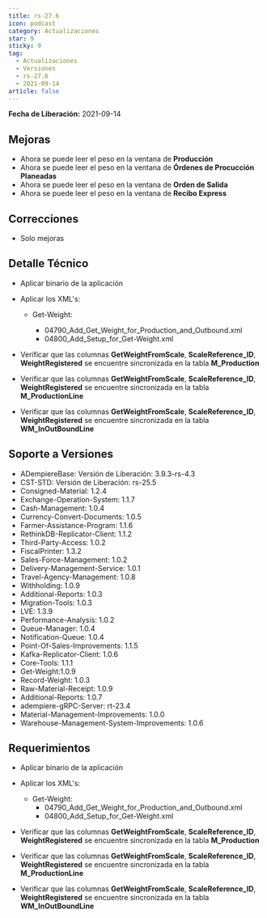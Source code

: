```yaml
---
title: rs-27.6
icon: podcast
category: Actualizaciones
star: 9
sticky: 9
tag:
  - Actualizaciones
  - Versiones
  - rs-27.6
  - 2021-09-14
article: false
---
```


**Fecha de Liberación:** 2021-09-14

## Mejoras

- Ahora se puede leer el peso en la ventana de **Producción**
- Ahora se puede leer el peso en la ventana de **Órdenes de Procucción Planeadas**
- Ahora se puede leer el peso en la ventana de **Orden de Salida**
- Ahora se puede leer el peso en la ventana de **Recibo Express**

## Correcciones

- Solo mejoras

## Detalle Técnico

- Aplicar binario de la aplicación
- Aplicar los XML's:

  - Get-Weight:

    - 04790_Add_Get_Weight_for_Production_and_Outbound.xml
    - 04800_Add_Setup_for_Get-Weight.xml

- Verificar que las columnas **GetWeightFromScale**, **ScaleReference_ID**, **WeightRegistered** se encuentre sincronizada en la tabla **M_Production**
- Verificar que las columnas **GetWeightFromScale**, **ScaleReference_ID**, **WeightRegistered** se encuentre sincronizada en la tabla **M_ProductionLine**
- Verificar que las columnas **GetWeightFromScale**, **ScaleReference_ID**, **WeightRegistered** se encuentre sincronizada en la tabla **WM_InOutBoundLine**

## Soporte a Versiones

- ADempiereBase: Versión de Liberación: 3.9.3-rs-4.3
- CST-STD: Versión de Liberación: rs-25.5
- Consigned-Material: 1.2.4
- Exchange-Operation-System: 1.1.7
- Cash-Management: 1.0.4
- Currency-Convert-Documents: 1.0.5
- Farmer-Assistance-Program: 1.1.6
- RethinkDB-Replicator-Client: 1.1.2
- Third-Party-Access: 1.0.2
- FiscalPrinter: 1.3.2
- Sales-Force-Management: 1.0.2
- Delivery-Management-Service: 1.0.1
- Travel-Agency-Management: 1.0.8
- Withholding: 1.0.9
- Additional-Reports: 1.0.3
- Migration-Tools: 1.0.3
- LVE: 1.3.9
- Performance-Analysis: 1.0.2
- Queue-Manager: 1.0.4
- Notification-Queue: 1.0.4
- Point-Of-Sales-Improvements: 1.1.5
- Kafka-Replicator-Client: 1.0.6
- Core-Tools: 1.1.1
- Get-Weight:1.0.9
- Record-Weight: 1.0.3
- Raw-Material-Receipt: 1.0.9
- Additional-Reports: 1.0.7
- adempiere-gRPC-Server: rt-23.4
- Material-Management-Improvements: 1.0.0
- Warehouse-Management-System-Improvements: 1.0.6

## Requerimientos

- Aplicar binario de la aplicación
- Aplicar los XML's:

  - Get-Weight:
    - 04790_Add_Get_Weight_for_Production_and_Outbound.xml
    - 04800_Add_Setup_for_Get-Weight.xml

- Verificar que las columnas **GetWeightFromScale**, **ScaleReference_ID**, **WeightRegistered** se encuentre sincronizada en la tabla **M_Production**
- Verificar que las columnas **GetWeightFromScale**, **ScaleReference_ID**, **WeightRegistered** se encuentre sincronizada en la tabla **M_ProductionLine**
- Verificar que las columnas **GetWeightFromScale**, **ScaleReference_ID**, **WeightRegistered** se encuentre sincronizada en la tabla **WM_InOutBoundLine**
